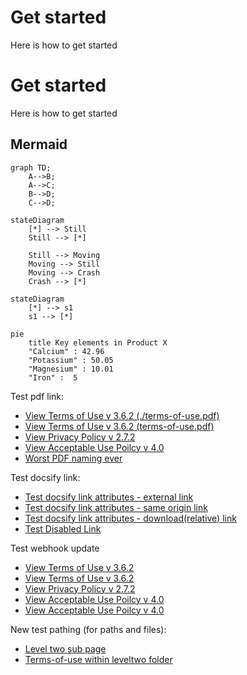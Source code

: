 # Get started
Here is how to get started
# Get started
Here is how to get started
## Mermaid

```mermaid
graph TD;
    A-->B;
    A-->C;
    B-->D;
    C-->D;
```

```mermaid
stateDiagram
    [*] --> Still
    Still --> [*]

    Still --> Moving
    Moving --> Still
    Moving --> Crash
    Crash --> [*]
```

```mermaid
stateDiagram
    [*] --> s1
    s1 --> [*]
```

```mermaid
pie
    title Key elements in Product X
    "Calcium" : 42.96
    "Potassium" : 50.05
    "Magnesium" : 10.01
    "Iron" :  5
```
Test pdf link:
- [View Terms of Use v 3.6.2 (./terms-of-use.pdf)](./terms-of-use.pdf ':target=_blank') 
- [View Terms of Use v 3.6.2 (terms-of-use.pdf)](terms-of-use.pdf ':target=_blank') 
- [View Privacy Policy v 2.7.2](../../../privacy-policy-v-2.7.2.pdf ':target=_blank') 
- [View Acceptable Use Poilcy v 4.0](../../../mdm-aup-v4.0.pdf ':target=_blank') 
- [Worst PDF naming ever](../../../assets/Random%20Naming%20Style%201%20.%202%203.4.pdf ':target=_blank') 

Test docsify link:
- [Test docsify link attributes - external link](https://docsify.js.org/#/ ':target=_blank :class=test-class :title=abc :id=test-id') 
- [Test docsify link attributes - same origin link](/docs/levelone/leveltwo/level-two-sub-page.md ':target=_blank :class=test-class :title=abc :id=test-id') 
- [Test docsify link attributes - download(relative) link](./terms-of-use.pdf ':target=_blank :class=test-class :title=abc :id=test-id') 
- [Test Disabled Link](./terms-of-use.pdf ':disabled :class=disabled-class :title=disabled')


Test webhook update

- <a href="./terms-of-use.pdf" target="_blank">View Terms of Use v 3.6.2</a> 
- <a href="terms-of-use.pdf" target="_blank">View Terms of Use v 3.6.2</a> 
- <a href="/privacy-policy-v-2.7.2.pdf" target="_blank">View Privacy Policy v 2.7.2</a>
- <a href="../../../mdm-aup-v4.0.pdf " target="_blank">View Acceptable Use Poilcy v 4.0</a>
- <a href="/assets/Random Naming Style 1 . 2 3.4.pdf" target="_blank">View Acceptable Use Poilcy v 4.0</a>

New test pathing (for paths and files):
- [Level two sub page](leveltwo/level-two-sub-page.md)
- [Terms-of-use within leveltwo folder](leveltwo/terms-of-use.pdf)
